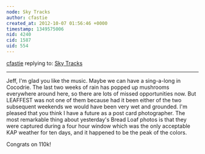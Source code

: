```yaml
---
node: Sky Tracks
author: cfastie
created_at: 2012-10-07 01:56:46 +0000
timestamp: 1349575006
nid: 4240
cid: 1587
uid: 554
---
```




[cfastie](../profile/cfastie) replying to: [Sky Tracks](../notes/cfastie/10-6-2012/sky-tracks)

----
Jeff, I'm glad you like the music. Maybe we can have a sing-a-long in Cocodrie.  The last two weeks of rain has popped up mushrooms everywhere around here, so there are lots of missed opportunities now. But LEAFFEST was not one of them because had it been either of the two subsequent weekends we would have been very wet and grounded. I'm pleased that you think I have a future as a post card photographer.  The most remarkable thing about yesterday's Bread Loaf photos is that they were captured during a four hour window which was the only acceptable KAP weather for ten days, and it happened to be the peak of the colors.

Congrats on 110k!